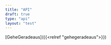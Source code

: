 ```yaml
---
title: "API"
draft: true
type: "api"
layout: "test"
---
```



[GeheGeradeaus]({{<relref "gehegeradeaus">}})




